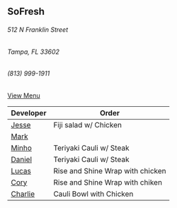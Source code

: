 
## SoFresh
###### 512 N Franklin Street
###### Tampa, FL 33602
###### (813) 999-1911

[View Menu](https://ordering.chownow.com/order/1667/locations)


Developer     | Order
--------------|---------------------
[Jesse](https://github.com/jessecurry)              | Fiji salad w/ Chicken
[Mark](http://github.com/mark-smithtb)              | 
[Minho](https://github.com/minhochoi)               | Teriyaki Cauli w/ Steak
[Daniel](https://github.come/dtartaglia)            | Teriyaki Cauli w/ Steak
[Lucas](https://github.com/LucasClaude)             | Rise and Shine Wrap with chicken
[Cory]()                                            | Rise and Shine Wrap with chiken
[Charlie](https://github.com/charliedraper)         | Cauli Bowl with Chicken
